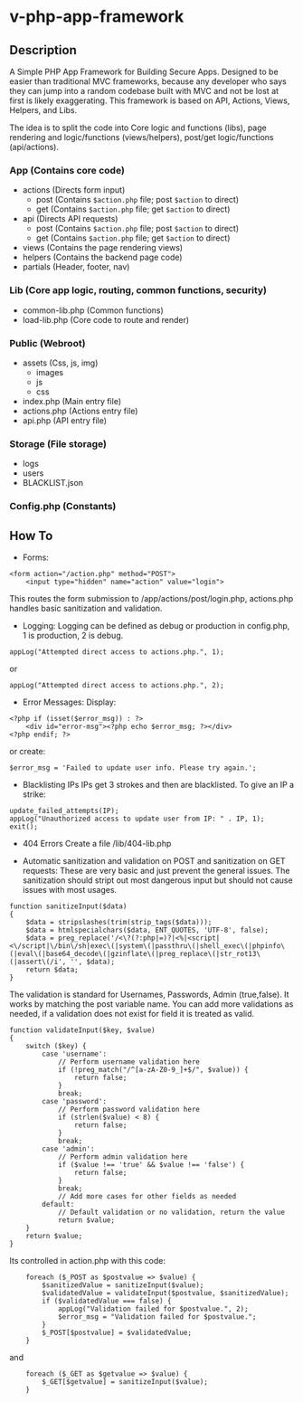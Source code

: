 # v-php-app-framework

## Description

A Simple PHP App Framework for Building Secure Apps. Designed to be easier than traditional MVC frameworks, because any developer who says they can jump into a random codebase built with MVC and not be lost at first is likely exaggerating. This framework is based on API, Actions, Views, Helpers, and Libs.

The idea is to split the code into Core logic and functions (libs), page rendering and logic/functions (views/helpers), post/get logic/functions (api/actions).

### App (Contains core code)

- actions (Directs form input)
  - post (Contains `$action.php` file; post `$action` to direct)
  - get (Contains `$action.php` file; get `$action` to direct)
- api (Directs API requests)
  - post (Contains `$action.php` file; post `$action` to direct)
  - get (Contains `$action.php` file; get `$action` to direct)
- views (Contains the page rendering views)
- helpers (Contains the backend page code)
- partials (Header, footer, nav)

### Lib (Core app logic, routing, common functions, security)

- common-lib.php (Common functions)
- load-lib.php (Core code to route and render)

### Public (Webroot)

- assets (Css, js, img)
  - images
  - js
  - css
- index.php (Main entry file)
- actions.php (Actions entry file)
- api.php (API entry file)

### Storage (File storage)

- logs
- users
- BLACKLIST.json

### Config.php (Constants)

## How To

- Forms:

```
<form action="/action.php" method="POST">
    <input type="hidden" name="action" value="login">
```

This routes the form submission to /app/actions/post/login.php, actions.php handles basic sanitization and validation.

- Logging:
  Logging can be defined as debug or production in config.php, 1 is production, 2 is debug.

```
appLog("Attempted direct access to actions.php.", 1);
```

or

```
appLog("Attempted direct access to actions.php.", 2);
```

- Error Messages:
  Display:

```
<?php if (isset($error_msg)) : ?>
    <div id="error-msg"><?php echo $error_msg; ?></div>
<?php endif; ?>
```

or create:

```
$error_msg = 'Failed to update user info. Please try again.';
```

- Blacklisting IPs
  IPs get 3 strokes and then are blacklisted. To give an IP a strike:

```
update_failed_attempts(IP);
appLog("Unauthorized access to update user from IP: " . IP, 1);
exit();
```

- 404 Errors
Create a file /lib/404-lib.php

- Automatic sanitization and validation on POST and sanitization on GET requests:
  These are very basic and just prevent the general issues. The sanitization should stript out most dangerous input but should not cause issues with most usages.

```
function sanitizeInput($data)
{
    $data = stripslashes(trim(strip_tags($data)));
    $data = htmlspecialchars($data, ENT_QUOTES, 'UTF-8', false);
    $data = preg_replace('/<\?(?:php|=)?|<%|<script|<\/script|\/bin\/sh|exec\(|system\(|passthru\(|shell_exec\(|phpinfo\(|eval\(|base64_decode\(|gzinflate\(|preg_replace\(|str_rot13\(|assert\(/i', '', $data);
    return $data;
}
```

The validation is standard for Usernames, Passwords, Admin (true,false). It works by matching the post variable name. You can add more validations as needed, if a validation does not exist for field it is treated as valid.

```
function validateInput($key, $value)
{
    switch ($key) {
        case 'username':
            // Perform username validation here
            if (!preg_match("/^[a-zA-Z0-9_]+$/", $value)) {
                return false;
            }
            break;
        case 'password':
            // Perform password validation here
            if (strlen($value) < 8) {
                return false;
            }
            break;
        case 'admin':
            // Perform admin validation here
            if ($value !== 'true' && $value !== 'false') {
                return false;
            }
            break;
            // Add more cases for other fields as needed
        default:
            // Default validation or no validation, return the value
            return $value;
    }
    return $value;
}
```

Its controlled in action.php with this code:

```
    foreach ($_POST as $postvalue => $value) {
        $sanitizedValue = sanitizeInput($value);
        $validatedValue = validateInput($postvalue, $sanitizedValue);
        if ($validatedValue === false) {
            appLog("Validation failed for $postvalue.", 2);
            $error_msg = "Validation failed for $postvalue.";
        }
        $_POST[$postvalue] = $validatedValue;
    }
```

and

```
    foreach ($_GET as $getvalue => $value) {
        $_GET[$getvalue] = sanitizeInput($value);
    }
```

